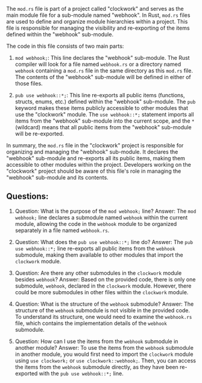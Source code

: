 The `mod.rs` file is part of a project called "clockwork" and serves as the main module file for a sub-module named "webhook". In Rust, `mod.rs` files are used to define and organize module hierarchies within a project. This file is responsible for managing the visibility and re-exporting of the items defined within the "webhook" sub-module.

The code in this file consists of two main parts:

1. `mod webhook;`: This line declares the "webhook" sub-module. The Rust compiler will look for a file named `webhook.rs` or a directory named `webhook` containing a `mod.rs` file in the same directory as this `mod.rs` file. The contents of the "webhook" sub-module will be defined in either of those files.

2. `pub use webhook::*;`: This line re-exports all public items (functions, structs, enums, etc.) defined within the "webhook" sub-module. The `pub` keyword makes these items publicly accessible to other modules that use the "clockwork" module. The `use webhook::*;` statement imports all items from the "webhook" sub-module into the current scope, and the `*` (wildcard) means that all public items from the "webhook" sub-module will be re-exported.

In summary, the `mod.rs` file in the "clockwork" project is responsible for organizing and managing the "webhook" sub-module. It declares the "webhook" sub-module and re-exports all its public items, making them accessible to other modules within the project. Developers working on the "clockwork" project should be aware of this file's role in managing the "webhook" sub-module and its contents.
## Questions: 
 1. Question: What is the purpose of the `mod webhook;` line?
   Answer: The `mod webhook;` line declares a submodule named `webhook` within the current module, allowing the code in the `webhook` module to be organized separately in a file named `webhook.rs`.

2. Question: What does the `pub use webhook::*;` line do?
   Answer: The `pub use webhook::*;` line re-exports all public items from the `webhook` submodule, making them available to other modules that import the `clockwork` module.

3. Question: Are there any other submodules in the `clockwork` module besides `webhook`?
   Answer: Based on the provided code, there is only one submodule, `webhook`, declared in the `clockwork` module. However, there could be more submodules in other files within the `clockwork` module.

4. Question: What is the structure of the `webhook` submodule?
   Answer: The structure of the `webhook` submodule is not visible in the provided code. To understand its structure, one would need to examine the `webhook.rs` file, which contains the implementation details of the `webhook` submodule.

5. Question: How can I use the items from the `webhook` submodule in another module?
   Answer: To use the items from the `webhook` submodule in another module, you would first need to import the `clockwork` module using `use clockwork;` or `use clockwork::webhook;`. Then, you can access the items from the `webhook` submodule directly, as they have been re-exported with the `pub use webhook::*;` line.
    
